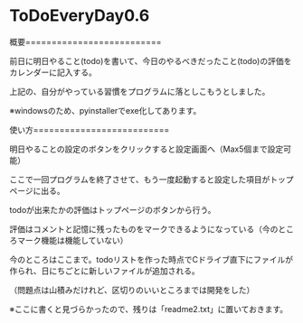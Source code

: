 # ToDoEveryDay0.6

概要==========================

前日に明日やること(todo)を書いて、今日のやるべきだったこと(todo)の評価を
カレンダーに記入する。

上記の、自分がやっている習慣をプログラムに落としこもうとしました。

※windowsのため、pyinstallerでexe化してあります。





使い方==========================

明日やることの設定のボタンをクリックすると設定画面へ（Max5個まで設定可能）

ここで一回プログラムを終了させて、もう一度起動すると設定した項目がトップページに出る。

todoが出来たかの評価はトップページのボタンから行う。

評価はコメントと記憶に残ったものをマークできるようになっている（今のところマーク機能は機能していない）

今のところはここまで。todoリストを作った時点でCドライブ直下にファイルが作られ、日にちごとに新しいファイルが追加される。

（問題点は山積みだけれど、区切りのいいところまでは開発をした）


※ここに書くと見づらかったので、残りは「readme2.txt」に置いておきます。





